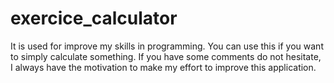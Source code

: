 # exercice_calculator
It is used for improve my skills in programming.
You can use this if you want to simply calculate something.
If you have some comments do not hesitate, I always have the motivation to make my effort to improve this application.
